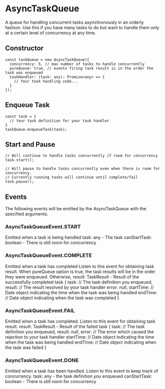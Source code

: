 # AsyncTaskQueue

A queue for handling concurrent tasks asynchronously in an orderly fashion.
Use this if you have many tasks to do but want to handle them only at a certain level of concurrency at any time.

## Constructor
```
const taskQueue = new AsyncTaskQueue({
  concurrency: 5, // max number of tasks to handle concurrently
  pureQueue: true, // events firing task result is in the order the task was enqueued
  taskHandler: (task: any): Promise<any> => {
    // Your task handling code...
  }
});
```

## Enqueue Task
```
const task = {
  // Your task definition for your task handler
}
taskQueue.enqueueTask(task);
```

## Start and Pause
```
// Will continue to handle tasks concurrently if room for concurrency
task.start();

// Will pause to handle tasks concurrently even when there is room for concurrency.
// Currently running tasks will continue until complete/fail
task.pause(); 
```

## Events
The following events will be emitted by the AsyncTaskQueue with the specified arguments.

### AsyncTaskQueueEvent.START
Emitted when a task is being handled
task: any - The task
canStartTask: boolean - There is still room for concurrency

### AsyncTaskQueueEvent.COMPLETE
Emitted when a task has completed
Listen to this event for obtaining task result.
When pureQueue option is true, the task results will be in the order they were enqueued.
Otherwise, 
result: TaskResult - Result of the successfully completed task {
  task: // The task definition you enqueued,
  result: // The result resolved by your task handler
  error: null,
  startTime: // Date object indicating the time when the task was being handled
  endTime: // Date object indicating when the task was completed
}

### AsyncTaskQueueEvent.FAIL
Emitted when a task has completed.
Listen to this event for obtaining task result.
result: TaskResult - Result of the failed task {
  task: // The task definition you enqueued,
  result: null,
  error: // The error which caused the rejection to your task handler
  startTime: // Date object indicating the time when the task was being handled
  endTime: // Date object indicating when the task was failed
}

### AsyncTaskQueueEvent.DONE
Emitted when a task has been handled.
Listen to this event to keep track of concurrency.
task: any - the task definition you enqueued
canStartTask: boolean - There is still room for concurrency